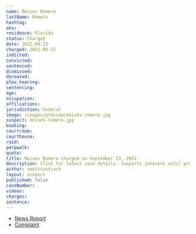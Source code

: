 ```yaml
---
name: Moises Romero
lastName: Romero
hashtag:
aka:
residence: Florida
status: Charged
date: 2021-09-23
charged: 2021-09-23
indicted:
convicted:
sentenced:
dismissed:
deceased:
plea_hearing:
sentencing:
age:
occupation:
affiliations:
jurisdiction: Federal
image: /images/preview/moises-romero.jpg
suspect: moises-romero.jpg
booking:
courtroom:
courthouse:
raid:
perpwalk:
quote:
title: Moises Romero charged on September 23, 2021
description: Click for latest case details. Suspects innocent until proven guilty.
author: seditiontrack
layout: suspect
published: false
caseNumber:
videos:
charges:
sentence:
---
```


- [News Report]()
- [Complaint](https://extremism.gwu.edu/sites/g/files/zaxdzs2191/f/Moises%20Romero%20Criminal%20Complaint.pdf)
